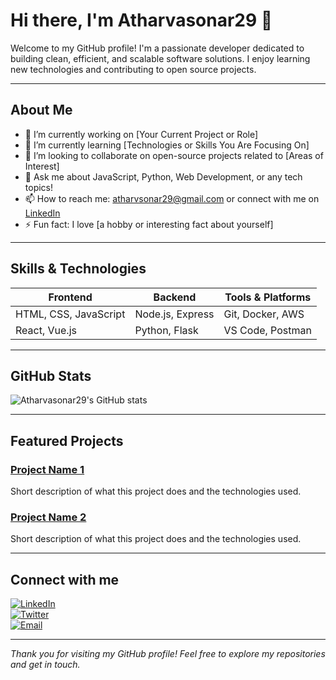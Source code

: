 # Hi there, I'm Atharvasonar29 👋

Welcome to my GitHub profile! I'm a passionate developer dedicated to building clean, efficient, and scalable software solutions. I enjoy learning new technologies and contributing to open source projects.

---

## About Me

- 🔭 I’m currently working on [Your Current Project or Role]
- 🌱 I’m currently learning [Technologies or Skills You Are Focusing On]
- 👯 I’m looking to collaborate on open-source projects related to [Areas of Interest]
- 💬 Ask me about JavaScript, Python, Web Development, or any tech topics!
- 📫 How to reach me: atharvsonar29@gmail.com or connect with me on [LinkedIn](https://linkedin.com/in/yourprofile)
- ⚡ Fun fact: I love [a hobby or interesting fact about yourself]

---

## Skills & Technologies

| Frontend            | Backend           | Tools & Platforms    |
|---------------------|-------------------|---------------------|
| HTML, CSS, JavaScript | Node.js, Express  | Git, Docker, AWS    |
| React, Vue.js       | Python, Flask     | VS Code, Postman    |

---

## GitHub Stats

![Atharvasonar29's GitHub stats](https://github-readme-stats.vercel.app/api?username=Atharvasonar29&show_icons=true&theme=radical)

---

## Featured Projects

### [Project Name 1](https://github.com/Atharvasonar29/project1)
Short description of what this project does and the technologies used.

### [Project Name 2](https://github.com/Atharvasonar29/project2)
Short description of what this project does and the technologies used.

---

## Connect with me

[![LinkedIn](https://img.shields.io/badge/-LinkedIn-blue?style=flat&logo=linkedin)](https://linkedin.com/in/yourprofile)  
[![Twitter](https://img.shields.io/badge/-Twitter-1DA1F2?style=flat&logo=twitter)](https://twitter.com/yourhandle)  
[![Email](https://img.shields.io/badge/-Email-c14438?style=flat&logo=gmail&logoColor=white)](https://mail.google.com/mail/?tab=rm&ogbl)

---

*Thank you for visiting my GitHub profile! Feel free to explore my repositories and get in touch.*


